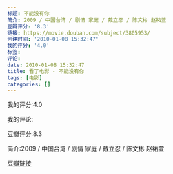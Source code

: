 ```yaml
---
标题: 不能没有你
简介: 2009 / 中国台湾 / 剧情 家庭 / 戴立忍 / 陈文彬 赵祐萱
豆瓣评分: '8.3'
链接: https://movie.douban.com/subject/3805953/
创建时间: '2010-01-08 15:32:47'
我的评分: '4.0'
标签:
评论:
date: 2010-01-08 15:32:47
title: 看了电影 - 不能没有你
tags: [电影]
categories: []
---
```


我的评分:4.0

我的评论:

豆瓣评分:8.3

简介:2009 / 中国台湾 / 剧情 家庭 / 戴立忍 / 陈文彬 赵祐萱

[豆瓣链接](https://movie.douban.com/subject/3805953/)

